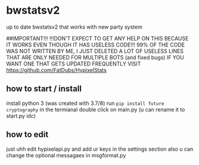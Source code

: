 # bwstatsv2
up to date bwstatsv2 that works with new party system

##IMPORTANT!!!
!!!DON'T EXPECT TO GET ANY HELP ON THIS BECAUSE IT WORKS EVEN THOUGH IT HAS USELESS CODE!!!
99% OF THE CODE WAS NOT WRITTEN BY ME, I JUST DELETED A LOT OF USELESS LINES THAT ARE ONLY NEEDED FOR MULTIPLE BOTS (and fixed bugs)
IF YOU WANT ONE THAT GETS UPDATED FREQUENTLY VISIT https://github.com/FatDubs/HypixelStats

## how to start / install
install python 3 (was created with 3.7/8)
run `pip install future cryptography` in the termianal
double click on main.py (u can rename it to start.py idc)

## how to edit
just uhh edit hypixelapi.py and add ur keys in the settings section
also u can change the optional messagaes in msgformat.py
